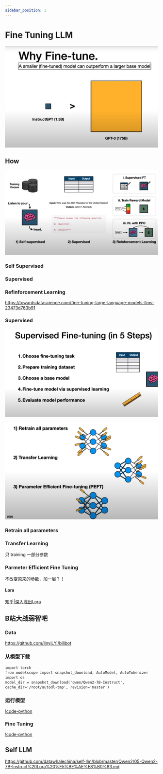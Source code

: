 ```yaml
---
sidebar_position: 3
---
```


# Fine Tuning LLM

![fine tuning](./fine-tuning.png)

## How

![how-3-way](./how-3-way.png)

### Self Supervised
### Supervised
### Refinforcement Learning

https://towardsdatascience.com/fine-tuning-large-language-models-llms-23473d763b91

### Supervised

![Supervised](./Supervised.png)

![Supervised paramter](./supervised-parameter.png)

### Retrain all parameters
### Transfer Learning
只 training 一部分参数
### Parmeter Efficient Fine Tuning
不改变原来的参数，加一层？！
#### Lora
[知乎|深入浅出Lora](https://zhuanlan.zhihu.com/p/650197598)

## B站大战弱智吧

### Data
https://github.com/linyiLYi/bilibot

### 从模型下载
```
import torch
from modelscope import snapshot_download, AutoModel, AutoTokenizer
import os
model_dir = snapshot_download('qwen/Qwen2-7B-Instruct', cache_dir='/root/autodl-tmp', revision='master')
```

### 运行模型

[!code-python](./runmodel.ipynb)

### Fine Tuning

[!code-python](./finetune.ipynb)



## Self LLM
https://github.com/datawhalechina/self-llm/blob/master/Qwen2/05-Qwen2-7B-Instruct%20Lora%20%E5%BE%AE%E8%B0%83.md

